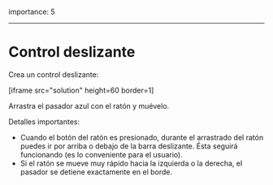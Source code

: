 importance: 5

---

# Control deslizante

Crea un control deslizante:

[iframe src="solution" height=60 border=1]

Arrastra el pasador azul con el ratón y muévelo.

Detalles importantes:

- Cuando el botón del ratón es presionado, durante el arrastrado del ratón puedes ir por arriba o debajo de la barra deslizante. Ésta seguirá funcionando (es lo conveniente para el usuario).
- Si el ratón se mueve muy rápido hacia la izquierda o la derecha, el pasador se detiene exactamente en el borde.
